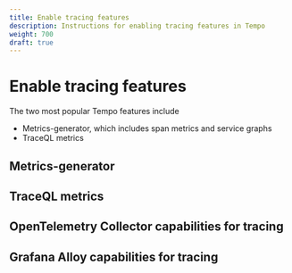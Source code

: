 ```yaml
---
title: Enable tracing features
description: Instructions for enabling tracing features in Tempo
weight: 700
draft: true
---
```


<!-- Line 5 draft:true in the frontmatter hides this page. Remove draft:true when the content is updated. -->

# Enable tracing features


The two most popular Tempo features include

* Metrics-generator, which includes span metrics and service graphs
* TraceQL metrics

## Metrics-generator

## TraceQL metrics

## OpenTelemetry Collector capabilities for tracing


## Grafana Alloy capabilities for tracing